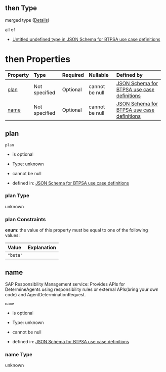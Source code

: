 ## then Type

merged type ([Details](btpsa-usecase-properties-services-items-allof-1-then-allof-97-then.md))

all of

*   [Untitled undefined type in JSON Schema for BTPSA use case definitions](btpsa-usecase-properties-services-items-allof-1-then-allof-97-then-allof-0.md "check type definition")

# then Properties

| Property      | Type          | Required | Nullable       | Defined by                                                                                                                                                                                                            |
| :------------ | :------------ | :------- | :------------- | :-------------------------------------------------------------------------------------------------------------------------------------------------------------------------------------------------------------------- |
| [plan](#plan) | Not specified | Optional | cannot be null | [JSON Schema for BTPSA use case definitions](btpsa-usecase-properties-services-items-allof-1-then-allof-97-then-properties-plan.md "undefined#/properties/services/items/allOf/1/then/allOf/97/then/properties/plan") |
| [name](#name) | Not specified | Optional | cannot be null | [JSON Schema for BTPSA use case definitions](btpsa-usecase-properties-services-items-allof-1-then-allof-97-then-properties-name.md "undefined#/properties/services/items/allOf/1/then/allOf/97/then/properties/name") |

## plan



`plan`

*   is optional

*   Type: unknown

*   cannot be null

*   defined in: [JSON Schema for BTPSA use case definitions](btpsa-usecase-properties-services-items-allof-1-then-allof-97-then-properties-plan.md "undefined#/properties/services/items/allOf/1/then/allOf/97/then/properties/plan")

### plan Type

unknown

### plan Constraints

**enum**: the value of this property must be equal to one of the following values:

| Value    | Explanation |
| :------- | :---------- |
| `"beta"` |             |

## name

SAP Responsibility Management service: Provides APIs for DetermineAgents using responsibility rules or external APIs(bring your own code) and AgentDeterminationRequest.

`name`

*   is optional

*   Type: unknown

*   cannot be null

*   defined in: [JSON Schema for BTPSA use case definitions](btpsa-usecase-properties-services-items-allof-1-then-allof-97-then-properties-name.md "undefined#/properties/services/items/allOf/1/then/allOf/97/then/properties/name")

### name Type

unknown
